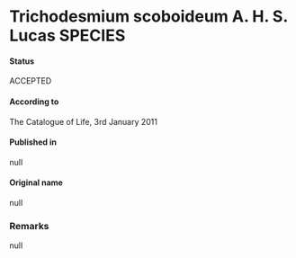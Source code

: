 # Trichodesmium scoboideum A. H. S. Lucas SPECIES

#### Status
ACCEPTED

#### According to
The Catalogue of Life, 3rd January 2011

#### Published in
null

#### Original name
null

### Remarks
null